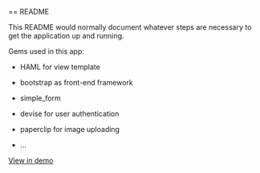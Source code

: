 == README

This README would normally document whatever steps are necessary to get the
application up and running.

Gems used in this app:

* HAML for view template

* bootstrap as front-end framework

* simple_form 

* devise for user authentication

* paperclip for image uploading

* ...


[View in demo](https://www.google.com)
